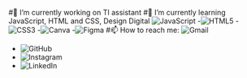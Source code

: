 #🔭 I’m currently working on TI assistant
#🌱 I’m currently learning JavaScript, HTML and CSS, Design Digital ![JavaScript](https://img.shields.io/badge/javascript-%23323330.svg?style=for-the-badge&logo=javascript&logoColor=%23F7DF1E)
-![HTML5](https://img.shields.io/badge/html5-%23E34F26.svg?style=for-the-badge&logo=html5&logoColor=white)
-![CSS3](https://img.shields.io/badge/css3-%231572B6.svg?style=for-the-badge&logo=css3&logoColor=white)
-![Canva](https://img.shields.io/badge/Canva-%2300C4CC.svg?style=for-the-badge&logo=Canva&logoColor=white)
-![Figma](https://img.shields.io/badge/figma-%23F24E1E.svg?style=for-the-badge&logo=figma&logoColor=white)
#📫 How to reach me: ![Gmail](https://img.shields.io/badge/Gmail-D14836?style=for-the-badge&logo=gmail&logoColor=white)
- ![GitHub](https://img.shields.io/badge/github-%23121011.svg?style=for-the-badge&logo=github&logoColor=white)
- ![Instagram](https://img.shields.io/badge/Instagram-%23E4405F.svg?style=for-the-badge&logo=Instagram&logoColor=white)
- ![LinkedIn](https://img.shields.io/badge/linkedin-%230077B5.svg?style=for-the-badge&logo=linkedin&logoColor=white)


